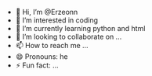 - 👋 Hi, I’m @Erzeonn
- 👀 I’m interested in coding
- 🌱 I’m currently learning python and html
- 💞️ I’m looking to collaborate on ...
- 📫 How to reach me ...
- 😄 Pronouns: he
- ⚡ Fun fact: ...

<!---
Erzeonn/Erzeonn is a ✨ special ✨ repository because its `README.md` (this file) appears on your GitHub profile.
You can click the Preview link to take a look at your changes.
--->
